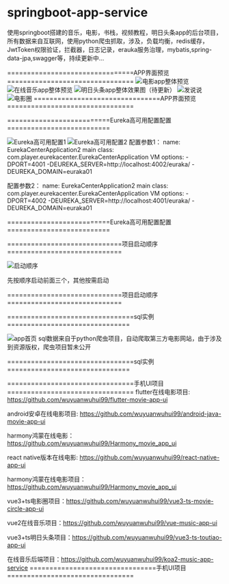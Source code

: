 # springboot-app-service

使用springboot搭建的音乐，电影，书栈，视频教程，明日头条app的后台项目，所有数据来自互联网，使用python爬虫抓取，涉及，负载均衡，redis缓存，JwtToken权限验证，拦截器，日志记录，erauka服务治理，mybatis,spring-data-jpa,swagger等，持续更新中...

================================APP界面预览================================
![电影app整体预览](./%E7%94%B5%E5%BD%B1app%E6%95%B4%E4%BD%93%E9%A2%84%E8%A7%88.jpg)
![在线音乐app整体预览](./%E5%9C%A8%E7%BA%BF%E9%9F%B3%E4%B9%90app%E6%95%B4%E4%BD%93%E9%A2%84%E8%A7%88.jpg)
![明日头条app整体效果图（待更新）](./%E6%98%8E%E6%97%A5%E5%A4%B4%E6%9D%A1app%E6%95%B4%E4%BD%93%E6%95%88%E6%9E%9C%E5%9B%BE%EF%BC%88%E5%BE%85%E6%9B%B4%E6%96%B0%EF%BC%89.jpg)
![发说说](./发说说.jpg)
![电影圈](./电影圈.jpg)
================================APP界面预览================================


==========================Eureka高可用配置配置==========================

![Eureka高可用配置1](./Eureka高可用配置1.png)
![Eureka高可用配置2](./Eureka高可用配置2.png)
配置参数1：
name: EurekaCenterApplication2
main class: com.player.eurekacenter.EurekaCenterApplication
VM options: -DPORT=4001 -DEUREKA_SERVER=http://localhost:4002/euraka/  -DEUREKA_DOMAIN=euraka01

配置参数2：
name: EurekaCenterApplication2
main class: com.player.eurekacenter.EurekaCenterApplication
VM options: -DPORT=4002 -DEUREKA_SERVER=http://localhost:4001/euraka/  -DEUREKA_DOMAIN=euraka01

==========================Eureka高可用配置配置==========================

=============================项目启动顺序=============================

![启动顺序](./启动顺序.jpg)

先按顺序启动前面三个，其他按需启动

=============================项目启动顺序=============================


================================sql实例===============================

![app首页](https://raw.githubusercontent.com/wuyuanwuhui99/springboot-app-service/main/mysql.png)
sql数据来自于python爬虫项目，自动爬取第三方电影网站，由于涉及到资源版权，爬虫项目暂未公开

================================sql实例===============================


================================手机UI项目================================
flutter在线电影项目: https://github.com/wuyuanwuhui99/flutter-movie-app-ui

android安卓在线电影项目: https://github.com/wuyuanwuhui99/android-java-movie-app-ui

harmony鸿蒙在线电影：https://github.com/wuyuanwuhui99/Harmony_movie_app_ui

react native版本在线电影: https://github.com/wuyuanwuhui99/react-native-app-ui

harmony鸿蒙在线电影项目：https://github.com/wuyuanwuhui99/Harmony_movie_app_ui

vue3+ts电影圈项目：https://github.com/wuyuanwuhui99/vue3-ts-movie-circle-app-ui

vue2在线音乐项目：https://github.com/wuyuanwuhui99/vue-music-app-ui

vue3+ts明日头条项目：https://github.com/wuyuanwuhui99/vue3-ts-toutiao-app-ui

在线音乐后端项目：https://github.com/wuyuanwuhui99/koa2-music-app-service
================================手机UI项目================================